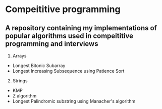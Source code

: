 # Compeititive programming

## A repository containing my implementations of popular algorithms used in compeititive programming and interviews

1. Arrays
- Longest Bitonic Subarray
- Longest Increasing Subsequence using Patience Sort
2. Strings
- KMP
- Z algorithm
- Longest Palindromic substring using Manacher's algorithm
